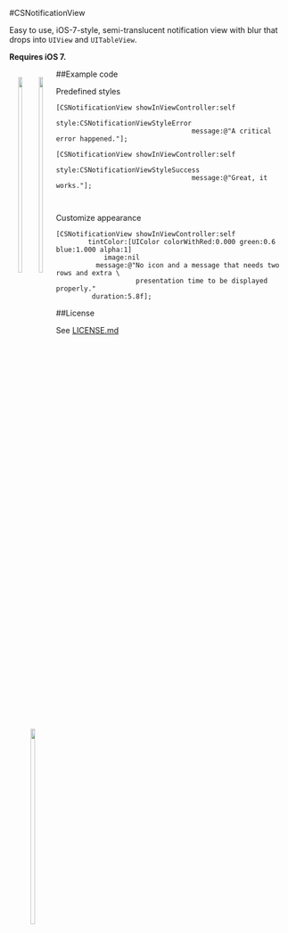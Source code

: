 #CSNotificationView

Easy to use, iOS-7-style, semi-translucent notification view with blur that drops into `UIView` and `UITableView`.

**Requires iOS 7.**


<div style="float: left; text-align: center">

<img src="https://f.cloud.github.com/assets/956573/1167993/7edb035a-2098-11e3-9572-34a35cbc288d.png" width="30%"></img>
&nbsp;
<img src="https://f.cloud.github.com/assets/956573/1167994/801ea4e2-2098-11e3-8d56-d856b8040eff.png" width="30%"></img>
&nbsp;
<img src="https://f.cloud.github.com/assets/956573/1167997/81752d2a-2098-11e3-96a3-c99f4b576a1f.png" width="30%"></img>


</div>

##Example code

Predefined styles

```objc
[CSNotificationView showInViewController:self
	 								style:CSNotificationViewStyleError
								  message:@"A critical error happened."];
									  
[CSNotificationView showInViewController:self
									style:CSNotificationViewStyleSuccess
								  message:@"Great, it works."];
									  
									  
```

Customize appearance

```objc
[CSNotificationView showInViewController:self
        tintColor:[UIColor colorWithRed:0.000 green:0.6 blue:1.000 alpha:1]
            image:nil
          message:@"No icon and a message that needs two rows and extra \
                    presentation time to be displayed properly."
         duration:5.8f];

```

##License

See [LICENSE.md](https://raw.github.com/problame/CSNotificationView/master/LICENSE.md)
